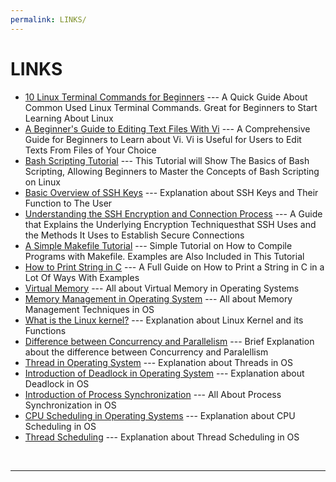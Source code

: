 ```yaml
---
permalink: LINKS/
---
```


# LINKS

* [10 Linux Terminal Commands for Beginners](https://www.youtube.com/watch?v=CpTfQ-q6MPU) --- 
A Quick Guide About Common Used Linux Terminal Commands. Great for Beginners to Start Learning About Linux
* [A Beginner's Guide to Editing Text Files With Vi](https://www.howtogeek.com/102468/a-beginners-guide-to-editing-text-files-with-vi/) --- 
A Comprehensive Guide for Beginners to Learn about Vi. Vi is Useful for Users to Edit Texts From Files of Your Choice
* [Bash Scripting Tutorial](https://linuxconfig.org/bash-scripting-tutorial) ---
This Tutorial will Show The Basics of Bash Scripting, Allowing Beginners to Master the Concepts of Bash Scripting on Linux
* [Basic Overview of SSH Keys](https://www.ssh.com/academy/ssh-keys) ---
Explanation about SSH Keys and Their Function to The User
* [Understanding the SSH Encryption and Connection Process](https://www.digitalocean.com/community/tutorials/understanding-the-ssh-encryption-and-connection-process) --- A Guide that Explains the Underlying Encryption Techniquesthat SSH Uses and the Methods It Uses to Establish Secure Connections
* [A Simple Makefile Tutorial](https://www.cs.colby.edu/maxwell/courses/tutorials/maketutor/) --- Simple Tutorial on How to Compile Programs with Makefile. Examples are Also Included in This Tutorial
* [How to Print String in C](https://www.scaler.com/topics/how-to-print-string-in-c/) --- A Full Guide on How to Print a String in C in a Lot Of Ways With Examples
* [Virtual Memory](https://www.geeksforgeeks.org/virtual-memory-in-operating-system/) --- All about Virtual Memory in Operating Systems
* [Memory Management in Operating System](https://www.scaler.com/topics/memory-management-in-operating-system/) --- All about Memory Management Techniques in OS
* [What is the Linux kernel?](https://www.redhat.com/en/topics/linux/what-is-the-linux-kernel) --- Explanation about Linux Kernel and its Functions
* [Difference between Concurrency and Parallelism](https://www.geeksforgeeks.org/difference-between-concurrency-and-parallelism/) --- Brief Explanation about the difference between Concurrency and Paralellism 
* [Thread in Operating System](https://www.geeksforgeeks.org/thread-in-operating-system/?ref=lbp) --- Explanation about Threads in OS
* [Introduction of Deadlock in Operating System](https://www.geeksforgeeks.org/introduction-of-deadlock-in-operating-system/) --- Explanation about Deadlock in OS
* [Introduction of Process Synchronization](https://www.geeksforgeeks.org/introduction-of-process-synchronization/) --- All About Process Synchronization in OS
* [CPU Scheduling in Operating Systems](https://www.geeksforgeeks.org/cpu-scheduling-in-operating-systems/) --- Explanation about CPU Scheduling in OS
* [Thread Scheduling](https://www.geeksforgeeks.org/thread-scheduling/?ref=lbp) --- Explanation about Thread Scheduling in OS
<br>
<hr>
